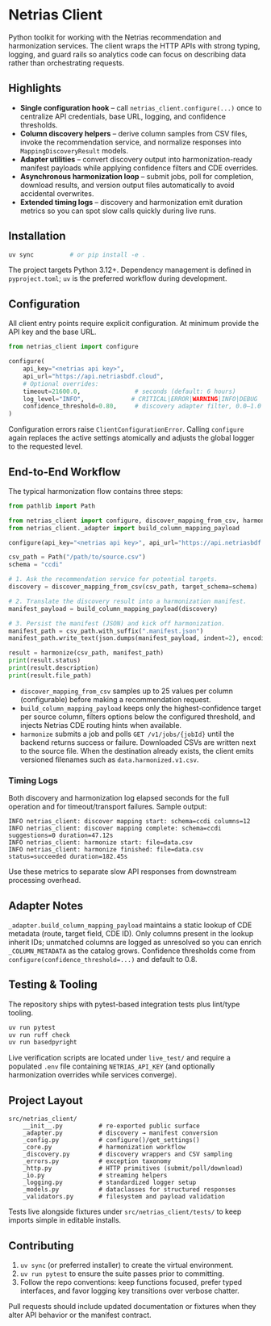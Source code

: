 # Netrias Client

Python toolkit for working with the Netrias recommendation and harmonization services. The client wraps the HTTP APIs with strong typing, logging, and guard rails so analytics code can focus on describing data rather than orchestrating requests.

## Highlights
- **Single configuration hook** – call `netrias_client.configure(...)` once to centralize API credentials, base URL, logging, and confidence thresholds.
- **Column discovery helpers** – derive column samples from CSV files, invoke the recommendation service, and normalize responses into `MappingDiscoveryResult` models.
- **Adapter utilities** – convert discovery output into harmonization-ready manifest payloads while applying confidence filters and CDE overrides.
- **Asynchronous harmonization loop** – submit jobs, poll for completion, download results, and version output files automatically to avoid accidental overwrites.
- **Extended timing logs** – discovery and harmonization emit duration metrics so you can spot slow calls quickly during live runs.

## Installation

```bash
uv sync          # or pip install -e .
```

The project targets Python 3.12+. Dependency management is defined in `pyproject.toml`; `uv` is the preferred workflow during development.

## Configuration

All client entry points require explicit configuration. At minimum provide the API key and the base URL.

```python
from netrias_client import configure

configure(
    api_key="<netrias api key>",
    api_url="https://api.netriasbdf.cloud",
    # Optional overrides:
    timeout=21600.0,               # seconds (default: 6 hours)
    log_level="INFO",             # CRITICAL|ERROR|WARNING|INFO|DEBUG
    confidence_threshold=0.80,     # discovery adapter filter, 0.0–1.0
)
```

Configuration errors raise `ClientConfigurationError`. Calling `configure` again replaces the active settings atomically and adjusts the global logger to the requested level.

## End-to-End Workflow

The typical harmonization flow contains three steps:

```python
from pathlib import Path

from netrias_client import configure, discover_mapping_from_csv, harmonize
from netrias_client._adapter import build_column_mapping_payload

configure(api_key="<netrias api key>", api_url="https://api.netriasbdf.cloud")

csv_path = Path("/path/to/source.csv")
schema = "ccdi"

# 1. Ask the recommendation service for potential targets.
discovery = discover_mapping_from_csv(csv_path, target_schema=schema)

# 2. Translate the discovery result into a harmonization manifest.
manifest_payload = build_column_mapping_payload(discovery)

# 3. Persist the manifest (JSON) and kick off harmonization.
manifest_path = csv_path.with_suffix(".manifest.json")
manifest_path.write_text(json.dumps(manifest_payload, indent=2), encoding="utf-8")

result = harmonize(csv_path, manifest_path)
print(result.status)
print(result.description)
print(result.file_path)
```

- `discover_mapping_from_csv` samples up to 25 values per column (configurable) before making a recommendation request.
- `build_column_mapping_payload` keeps only the highest-confidence target per source column, filters options below the configured threshold, and injects Netrias CDE routing hints when available.
- `harmonize` submits a job and polls `GET /v1/jobs/{jobId}` until the backend returns success or failure. Downloaded CSVs are written next to the source file. When the destination already exists, the client emits versioned filenames such as `data.harmonized.v1.csv`.

### Timing Logs

Both discovery and harmonization log elapsed seconds for the full operation and for timeout/transport failures. Sample output:

```
INFO netrias_client: discover mapping start: schema=ccdi columns=12
INFO netrias_client: discover mapping complete: schema=ccdi suggestions=0 duration=47.12s
INFO netrias_client: harmonize start: file=data.csv
INFO netrias_client: harmonize finished: file=data.csv status=succeeded duration=182.45s
```

Use these metrics to separate slow API responses from downstream processing overhead.

## Adapter Notes

`_adapter.build_column_mapping_payload` maintains a static lookup of CDE metadata (route, target field, CDE ID). Only columns present in the lookup inherit IDs; unmatched columns are logged as unresolved so you can enrich `_COLUMN_METADATA` as the catalog grows. Confidence thresholds come from `configure(confidence_threshold=...)` and default to 0.8.

## Testing & Tooling

The repository ships with pytest-based integration tests plus lint/type tooling.

```bash
uv run pytest
uv run ruff check
uv run basedpyright
```

Live verification scripts are located under `live_test/` and require a populated `.env` file containing `NETRIAS_API_KEY` (and optionally harmonization overrides while services converge).

## Project Layout

```
src/netrias_client/
    __init__.py          # re-exported public surface
    _adapter.py          # discovery → manifest conversion
    _config.py           # configure()/get_settings()
    _core.py             # harmonization workflow
    _discovery.py        # discovery wrappers and CSV sampling
    _errors.py           # exception taxonomy
    _http.py             # HTTP primitives (submit/poll/download)
    _io.py               # streaming helpers
    _logging.py          # standardized logger setup
    _models.py           # dataclasses for structured responses
    _validators.py       # filesystem and payload validation
```

Tests live alongside fixtures under `src/netrias_client/tests/` to keep imports simple in editable installs.

## Contributing

1. `uv sync` (or preferred installer) to create the virtual environment.
2. `uv run pytest` to ensure the suite passes prior to committing.
3. Follow the repo conventions: keep functions focused, prefer typed interfaces, and favor logging key transitions over verbose chatter.

Pull requests should include updated documentation or fixtures when they alter API behavior or the manifest contract.
